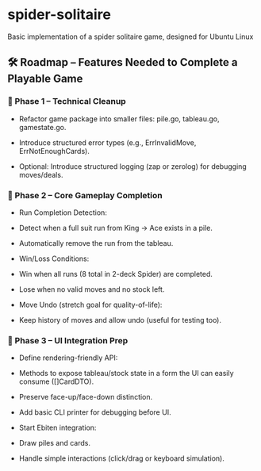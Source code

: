 # spider-solitaire
Basic implementation of a spider solitaire game, designed for Ubuntu Linux


## 🛠️ Roadmap – Features Needed to Complete a Playable Game

### 🔹 Phase 1 – Technical Cleanup

- Refactor game package into smaller files: pile.go, tableau.go, gamestate.go.

- Introduce structured error types (e.g., ErrInvalidMove, ErrNotEnoughCards).

- Optional: Introduce structured logging (zap or zerolog) for debugging moves/deals.

### 🔹 Phase 2 – Core Gameplay Completion

- Run Completion Detection:

- Detect when a full suit run from King → Ace exists in a pile.

- Automatically remove the run from the tableau.

- Win/Loss Conditions:

- Win when all runs (8 total in 2-deck Spider) are completed.

- Lose when no valid moves and no stock left.

- Move Undo (stretch goal for quality-of-life):

- Keep history of moves and allow undo (useful for testing too).

### 🔹 Phase 3 – UI Integration Prep

- Define rendering-friendly API:

- Methods to expose tableau/stock state in a form the UI can easily consume ([]CardDTO).

- Preserve face-up/face-down distinction.

- Add basic CLI printer for debugging before UI.

- Start Ebiten integration:

- Draw piles and cards.

- Handle simple interactions (click/drag or keyboard simulation).



